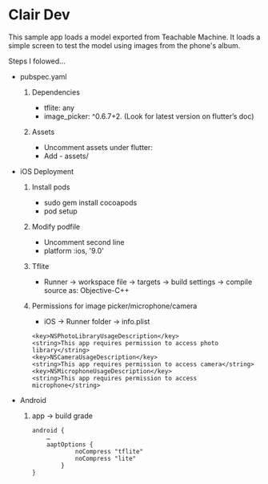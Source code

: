 # Clair Dev
This sample app loads a model exported from Teachable Machine. 
It loads a simple screen to test the model using images from the phone's album.

Steps I folowed...

- pubspec.yaml
	1. Dependencies
		- tflite: any
 		- image_picker: ^0.6.7+2. (Look for latest version on flutter’s doc)

	2. Assets
		- Uncomment assets under flutter:
		- Add - assets/

- iOS Deployment

	1. Install pods 
		- sudo gem install cocoapods
		- pod setup

	2. Modify podfile
		- Uncomment second line
		- platform :ios, '9.0'

	3. Tflite
		- Runner -> workspace file -> targets -> build settings -> compile source as: Objective-C++

	4. Permissions for image picker/microphone/camera
		- iOS -> Runner folder -> info.plist
		```
		<key>NSPhotoLibraryUsageDescription</key>
		<string>This app requires permission to access photo library</string>
		<key>NSCameraUsageDescription</key>
		<string>This app requires permission to access camera</string>
		<key>NSMicrophoneUsageDescription</key>
		<string>This app requires permission to access microphone</string>
		```
		

- Android
	1. app -> build grade
		```
		android {
			…
			aaptOptions {
        			noCompress "tflite"
        			noCompress "lite"
    			}
		}
		```
	
